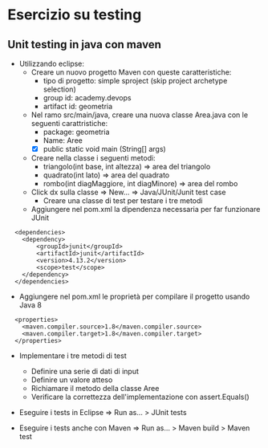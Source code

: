 # Esercizio su testing

## Unit testing in java con maven

- Utilizzando eclipse:
  - Creare un nuovo progetto Maven con queste caratteristiche:
    - tipo di progetto: simple sproject (skip project archetype selection)
    - group id: academy.devops
    - artifact id: geometria
  - Nel ramo src/main/java, creare una nuova classe Area.java con le seguenti carattristiche:
    - package: geometria
    - Name: Aree
    - [X] public static void main (String[] args)
  - Creare nella classe i seguenti metodi:
    - triangolo(int base, int altezza) => area del triangolo
    - quadrato(int lato) => area del quadrato
    - rombo(int diagMaggiore, int diagMinore) => area del rombo
  - Click dx sulla classe => New... => Java/JUnit/Junit test case
    - Creare una classe di test per testare i tre metodi
  - Aggiungere nel pom.xml la dipendenza necessaria per far funzionare JUnit

```
  <dependencies>
    <dependency>
	    <groupId>junit</groupId>
	    <artifactId>junit</artifactId>
	    <version>4.13.2</version>
	    <scope>test</scope>
	</dependency>
  </dependencies>
```
- Aggiungere nel pom.xml le proprietà per compilare il progetto usando Java 8

```
  <properties>
    <maven.compiler.source>1.8</maven.compiler.source>
    <maven.compiler.target>1.8</maven.compiler.target>
  </properties>
```

- Implementare i tre metodi di test
  - Definire una serie di dati di input
  - Definire un valore atteso
  - Richiamare il metodo della classe Aree
  - Verificare la correttezza dell'implementazione con assert.Equals()

- Eseguire i tests in Eclipse => Run as... > JUnit tests
- Eseguire i tests anche con Maven => Run as... > Maven build > Maven test
